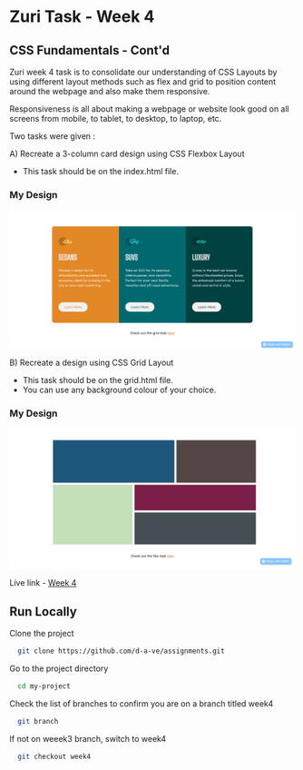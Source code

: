 
# Zuri Task - Week 4
## CSS Fundamentals - Cont'd

Zuri week 4 task is to consolidate our understanding of
CSS Layouts by using different layout methods such as flex 
and grid to position content around the webpage and also make
them responsive.

Responsiveness is all about making a webpage or website
look good on all screens from mobile, to tablet, to desktop,
to laptop, etc.


Two tasks were given :

A) Recreate a 3-column card design using CSS Flexbox Layout
- This task should be on the index.html file.


### My Design
![Dave's Zuri Task week4 Flex](https://github.com/d-a-ve/assignments/blob/week4/assets/zuri%20task%20flex.PNG?raw=true)
 

B) Recreate a design using CSS Grid Layout  
- This task should be on the grid.html file.
- You can use any background colour of your choice.

### My Design
![Dave's Zuri Task week4 Grid](https://github.com/d-a-ve/assignments/blob/week4/assets/zuri%20task%20grid.PNG?raw=true)

Live link - [Week 4](https://Zuri-Task-Layout-flex-and-grid.daimaoudave.repl.co)
## Run Locally

Clone the project

```bash
  git clone https://github.com/d-a-ve/assignments.git
```

Go to the project directory

```bash
  cd my-project
```

Check the list of branches to confirm you are on a
branch titled week4

```bash
  git branch
```

If not on weeek3 branch, switch to week4

```bash
  git checkout week4
```

